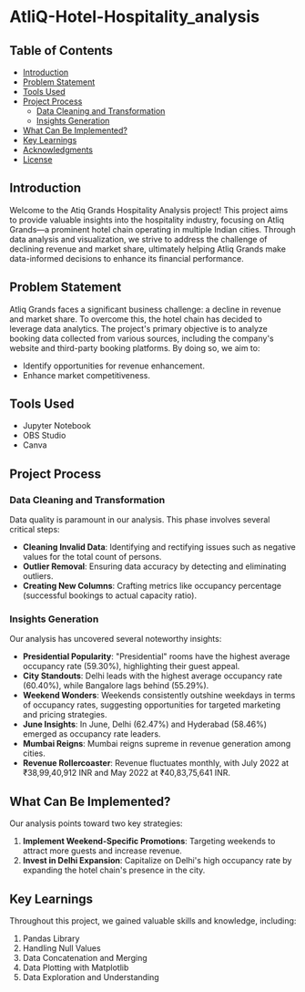 # AtliQ-Hotel-Hospitality_analysis

## Table of Contents

- [Introduction](#introduction)
- [Problem Statement](#problem-statement)
- [Tools Used](#tools-used)
- [Project Process](#project-process)
   - [Data Cleaning and Transformation](#data-cleaning-and-transformation)
   - [Insights Generation](#insights-generation)
- [What Can Be Implemented?](#what-can-be-implemented)
- [Key Learnings](#key-learnings)
- [Acknowledgments](#acknowledgments)
- [License](#license)

## Introduction

Welcome to the Atiq Grands Hospitality Analysis project! This project aims to provide valuable insights into the hospitality industry, focusing on Atliq Grands—a prominent hotel chain operating in multiple Indian cities. Through data analysis and visualization, we strive to address the challenge of declining revenue and market share, ultimately helping Atliq Grands make data-informed decisions to enhance its financial performance.

## Problem Statement

Atliq Grands faces a significant business challenge: a decline in revenue and market share. To overcome this, the hotel chain has decided to leverage data analytics. The project's primary objective is to analyze booking data collected from various sources, including the company's website and third-party booking platforms. By doing so, we aim to:

- Identify opportunities for revenue enhancement.
- Enhance market competitiveness.

## Tools Used

- Jupyter Notebook
- OBS Studio
- Canva

## Project Process

### Data Cleaning and Transformation

Data quality is paramount in our analysis. This phase involves several critical steps:

- **Cleaning Invalid Data**: Identifying and rectifying issues such as negative values for the total count of persons.
- **Outlier Removal**: Ensuring data accuracy by detecting and eliminating outliers.
- **Creating New Columns**: Crafting metrics like occupancy percentage (successful bookings to actual capacity ratio).

### Insights Generation

Our analysis has uncovered several noteworthy insights:

- **Presidential Popularity**: "Presidential" rooms have the highest average occupancy rate (59.30%), highlighting their guest appeal.
- **City Standouts**: Delhi leads with the highest average occupancy rate (60.40%), while Bangalore lags behind (55.29%).
- **Weekend Wonders**: Weekends consistently outshine weekdays in terms of occupancy rates, suggesting opportunities for targeted marketing and pricing strategies.
- **June Insights**: In June, Delhi (62.47%) and Hyderabad (58.46%) emerged as occupancy rate leaders.
- **Mumbai Reigns**: Mumbai reigns supreme in revenue generation among cities.
- **Revenue Rollercoaster**: Revenue fluctuates monthly, with July 2022 at ₹38,99,40,912 INR and May 2022 at ₹40,83,75,641 INR.

## What Can Be Implemented?

Our analysis points toward two key strategies:

1. **Implement Weekend-Specific Promotions**: Targeting weekends to attract more guests and increase revenue.
2. **Invest in Delhi Expansion**: Capitalize on Delhi's high occupancy rate by expanding the hotel chain's presence in the city.

## Key Learnings

Throughout this project, we gained valuable skills and knowledge, including:

1. Pandas Library
2. Handling Null Values
3. Data Concatenation and Merging
4. Data Plotting with Matplotlib
5. Data Exploration and Understanding
